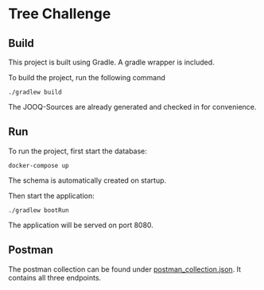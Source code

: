 # Tree Challenge

## Build
This project is built using Gradle. A gradle wrapper is included.

To build the project, run the following command
```shell
./gradlew build
```
The JOOQ-Sources are already generated and checked in for convenience.

## Run
To run the project, first start the database:
```shell
docker-compose up
```
The schema is automatically created on startup.

Then start the application:
```shell
./gradlew bootRun
```
The application will be served on port 8080.

## Postman
The postman collection can be found under [postman_collection.json](postman_collection.json).
It contains all three endpoints.
